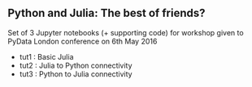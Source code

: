 ## Python and Julia: The best of friends? ##

Set of 3 Jupyter notebooks (+ supporting code) for workshop given
to PyData London conference on 6th May 2016

- tut1 : Basic Julia
- tut2 : Julia to Python connectivity
- tut3 : Python to Julia connectivity

